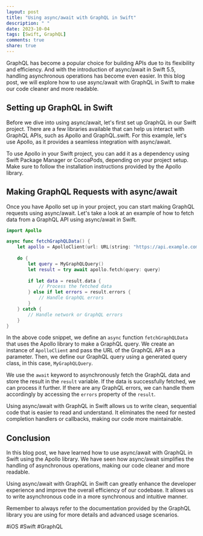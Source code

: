 ```yaml
---
layout: post
title: "Using async/await with GraphQL in Swift"
description: " "
date: 2023-10-04
tags: [Swift, GraphQL]
comments: true
share: true
---
```


GraphQL has become a popular choice for building APIs due to its flexibility and efficiency. And with the introduction of async/await in Swift 5.5, handling asynchronous operations has become even easier. In this blog post, we will explore how to use async/await with GraphQL in Swift to make our code cleaner and more readable.

## Setting up GraphQL in Swift

Before we dive into using async/await, let's first set up GraphQL in our Swift project. There are a few libraries available that can help us interact with GraphQL APIs, such as Apollo and GraphQL.swift. For this example, let's use Apollo, as it provides a seamless integration with async/await.

To use Apollo in your Swift project, you can add it as a dependency using Swift Package Manager or CocoaPods, depending on your project setup. Make sure to follow the installation instructions provided by the Apollo library.

## Making GraphQL Requests with async/await

Once you have Apollo set up in your project, you can start making GraphQL requests using async/await. Let's take a look at an example of how to fetch data from a GraphQL API using async/await in Swift.

```swift
import Apollo

async func fetchGraphQLData() {
    let apollo = ApolloClient(url: URL(string: "https://api.example.com/graphql")!)
    
    do {
        let query = MyGraphQLQuery()
        let result = try await apollo.fetch(query: query)
        
        if let data = result.data {
            // Process the fetched data
        } else if let errors = result.errors {
            // Handle GraphQL errors
        }
    } catch {
        // Handle network or GraphQL errors
    }
}
```

In the above code snippet, we define an `async` function `fetchGraphQLData` that uses the Apollo library to make a GraphQL query. We create an instance of `ApolloClient` and pass the URL of the GraphQL API as a parameter. Then, we define our GraphQL query using a generated query class, in this case, `MyGraphQLQuery`.

We use the `await` keyword to asynchronously fetch the GraphQL data and store the result in the `result` variable. If the data is successfully fetched, we can process it further. If there are any GraphQL errors, we can handle them accordingly by accessing the `errors` property of the `result`.

Using async/await with GraphQL in Swift allows us to write clean, sequential code that is easier to read and understand. It eliminates the need for nested completion handlers or callbacks, making our code more maintainable.

## Conclusion

In this blog post, we have learned how to use async/await with GraphQL in Swift using the Apollo library. We have seen how async/await simplifies the handling of asynchronous operations, making our code cleaner and more readable.

Using async/await with GraphQL in Swift can greatly enhance the developer experience and improve the overall efficiency of our codebase. It allows us to write asynchronous code in a more synchronous and intuitive manner.

Remember to always refer to the documentation provided by the GraphQL library you are using for more details and advanced usage scenarios.

#iOS #Swift #GraphQL